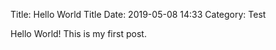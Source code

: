 Title: Hello World Title
Date: 2019-05-08 14:33
Category: Test

Hello World! This is my first post.
